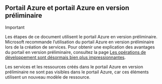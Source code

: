 ## <a name="azure-portal-and-azure-preview-portal"></a>Portail Azure et portail Azure en version préliminaire
> [!IMPORTANT]
> Les étapes de ce document utilisent le portail Azure en version préliminaire. Microsoft recommande l’utilisation du portail Azure en version préliminaire lors de la création de services. Pour obtenir une explication des avantages du portail en version préliminaire, consultez la page [Les opérations de développement sont désormais bien plus impressionnantes](https://azure.microsoft.com/overview/preview-portal/). 
> 
> Les services et les ressources créés dans le portail Azure en version préliminaire ne sont pas visibles dans le portail Azure, car ces éléments utilisent un nouveau modèle de ressource.
> 
> 



<!--HONumber=Jan17_HO3-->


